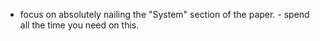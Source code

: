 - focus on absolutely nailing the "System" section of the paper. - spend all the time you need on this.